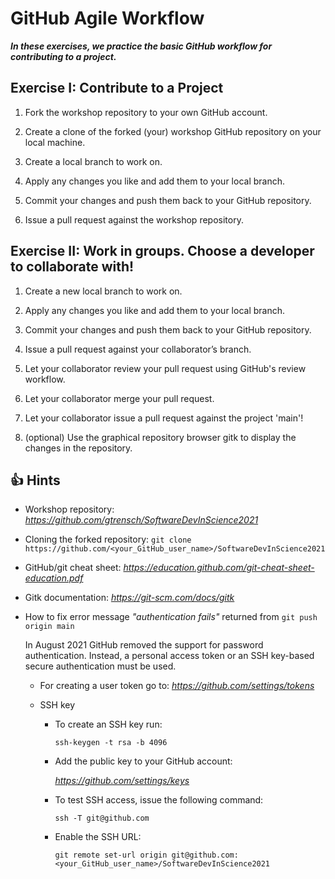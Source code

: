 # GitHub Agile Workflow

***In these exercises, we practice the basic GitHub workflow for contributing to a project.***

## Exercise I: Contribute to a Project

1. Fork the workshop repository to your own GitHub account.

2. Create a clone of the forked (your) workshop GitHub repository on your local machine.

3. Create a local branch to work on.

4. Apply any changes you like and add them to your local branch.

5. Commit your changes and push them back to your GitHub repository.

6. Issue a pull request against the workshop repository.

## Exercise II: Work in groups. Choose a developer to collaborate with!

1. Create a new local branch to work on.

2. Apply any changes you like and add them to your local branch.

3. Commit your changes and push them back to your GitHub repository.

4. Issue a pull request against your collaborator’s branch.

5. Let your collaborator review your pull request using GitHub's review workflow.

6. Let your collaborator merge your pull request.

7. Let your collaborator issue a pull request against the project 'main'!

8. (optional) Use the graphical repository browser gitk to display the changes in the repository.

## :+1: Hints ##

* Workshop repository: *https://github.com/gtrensch/SoftwareDevInScience2021*

* Cloning the forked repository: `git clone https://github.com/<your_GitHub_user_name>/SoftwareDevInScience2021`

* GitHub/git cheat sheet: *https://education.github.com/git-cheat-sheet-education.pdf*

* Gitk documentation: *https://git-scm.com/docs/gitk*

* How to fix error message *"authentication fails"* returned from `git push origin main`
 
  In August 2021 GitHub removed the support for password authentication. Instead, a personal access token or an SSH key-based secure authentication must be used.
  - For creating a user token go to: *https://github.com/settings/tokens*
  - SSH key
    
    - To create an SSH key run:
      
      `ssh-keygen -t rsa -b 4096`
    
    - Add the public key to your GitHub account: 
     
      *https://github.com/settings/keys*
    
    - To test SSH access, issue the following command:
      
      `ssh -T git@github.com` 
      
    - Enable the SSH URL: 
     
      `git remote set-url origin git@github.com:<your_GitHub_user_name>/SoftwareDevInScience2021`

